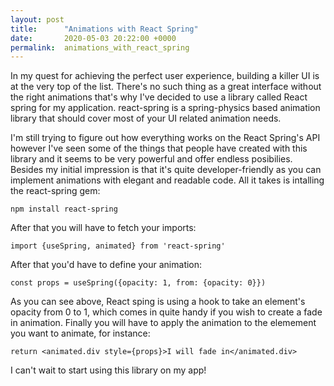 ```yaml
---
layout: post
title:      "Animations with React Spring"
date:       2020-05-03 20:22:00 +0000
permalink:  animations_with_react_spring
---
```



In my quest for achieving the perfect user experience, building a killer UI is at the very top of the list. There's no such thing as a great interface without the right animations that's why I've decided to use a library called React spring for my application. react-spring is a spring-physics based animation library that should cover most of your UI related animation needs.

I'm still trying to figure out how everything works on the React Spring's API however I've seen some of the things that people have created with this library and it seems to be very powerful and offer endless posibilies. Besides my initial impression is that it's quite developer-friendly as you can implement animations with elegant and readable code. All it takes is intalling the react-spring gem:

```
npm install react-spring
```

After that you will have to fetch your imports:

```
import {useSpring, animated} from 'react-spring'
```

After that you'd have to define your animation:

```
const props = useSpring({opacity: 1, from: {opacity: 0}})
```

As you can see above, React sping is using a hook to take an element's opacity from 0 to 1, which comes in quite handy if you wish to create a fade in animation. Finally you will have to apply the animation to the elemement you want to animate, for instance:

```
return <animated.div style={props}>I will fade in</animated.div>
```

I can't wait to start using this library on my app!
